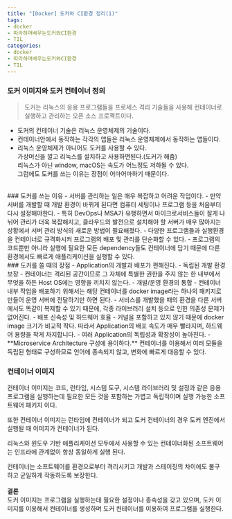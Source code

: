 ```yaml
---
title: "[Docker] 도커와 CI환경 정리(1)"
tags:
- docker
- 따라하며배우는도커와CI환경
- TIL
categories:
- docker
- 따라하며배우는도커와CI환경
- TIL
---
```


### 도커 이미지와 도커 컨테이너 정의
> 도커는 리눅스의 응용 프로그램들을 프로세스 격리 기술들을 사용해 컨테이너로 실행하고 관리하는 오픈 소스 프로젝트이다.

- 도커의 컨테이너 기술은 리눅스 운영체제의 기술이다.   
- 컨테이너안에서 동작하는 각각의 앱들은 리눅스 운영체제에서 동작하는 앱들이다.   
- 리눅스 운영체제가 아니어도 도커를 사용할 수 있다.   
가상머신을 깔고 리눅스를 설치하고 사용하면된다.(도커가 해줌)   
리눅스가 아닌 window, macOS는 속도가 어느정도 저하될 수 있다.   
그럼에도 도커를 쓰는 이유는 장점이 어마어마하기 때문이다.   
<br>
### 도커를 쓰는 이유
- 서버를 관리하는 일은 매우 복잡하고 어려운 작업이다.   
- 만약 서버를 개발할 때 개발 환경이 바뀌게 된다면 컴퓨터 세팅이나 프로그램 등을 처음부터 다시 설정해야한다.   
- 특히 DevOps나 MSA가 유행하면서 마이크로서비스들이 잘게 나뉘어 관리가 더욱 복잡해지고, 클라우드의 발전으로 설치해야 할 서버가 매우 많아지는 상황에서 서버 관리 방식의 새로운 방법이 필요해졌다.   
- 다양한 프로그램들과 실행환경을 컨테이너로 규격화시켜 프로그램의 배포 및 관리를 단순화할 수 있다.   
- 프로그램의 코드뿐만 아니라 실행에 필요한 모든 dependency들도 컨테이너에 담기 때문에 다른 환경에서도 빠르게 애플리케이션을 실행할 수 있다.   
<br>
### 도커를 쓸 때의 장점
- Application의 개발과 배포가 편해진다.   
    - 독립된 개발 환경 보장   
        - 컨테이너는 격리된 공간이므로 그 자체에 특별한 권한을 주지 않는 한 내부에서 무엇을 하든 Host OS에는 영향을 끼치지 않는다.   
    - 개발/운영 환경의 통합   
        - 컨테이너 내부 작업을 배포하기 위해서는 해당 컨테이너를 docker image라는 하나의 패키지로 만들어 운영 서버에 전달하기만 하면 된다.   
        - 서비스를 개발했을 때의 환경을 다른 서버에서도 똑같이 복제할 수 있기 때문에, 각종 라이브러리 설치 등으로 인한 의존성 문제가 없어진다.   
    - 배포 신속성 및 하드웨어 효율   
        - 커널을 포함하고 있지 않기 때문에 docker image 크기가 비교적 작다. 따라서 Application의 배포 속도가 매우 빨라지며, 하드웨어 용량을 작게 차지합니다.   
- 여러 Application의 독립성과 확장성이 높아진다.   
    - **Microservice Architecture 구성에 용이하다.**   
    컨테이너를 이용해서 여러 모듈을 독립된 형태로 구성하므로 언어에 종속되지 않고, 변화에 빠르게 대응할 수 있다.    
<br>

### 컨테이너 이미지
컨테이너 이미지는 코드, 런타임, 시스템 도구, 시스템 라이브러리 및 설정과 같은 응용 프로그램을 실행하는데 필요한 모든 것을 포함하는 가볍고 독립적이며 실행 가능한 소프트웨어 패키지 이다.   

또한 컨테이너 이미지는 런타임에 컨테이너가 되고 도커 컨테이너의 경우 도커 엔진에서 실행될 때 이미지가 컨테이너가 된다.   

리눅스와 윈도우 기반 애플리케이션 모두에서 사용할 수 있는 컨테이너화된 소프트웨어는 인프라에 관계없이 항상 동일하게 실행 된다.   

컨테이너는 소프트웨어를 환경으로부터 격리시키고 개발과 스테이징의 차이에도 불구하고 균일하게 작동하도록 보장한다.   
<br>
**결론**   
도커 이미지는 프로그램을 실행하는데 필요한 설정이나 종속성을 갖고 있으며, 도커 이미지를 이용해서 컨테이너를 생성하며 도커 컨테이너를 이용하여 프로그램을 실행한다.
